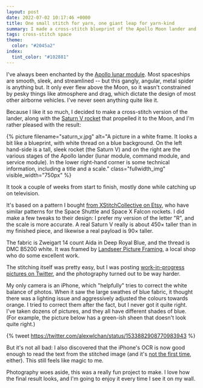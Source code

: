```yaml
---
layout: post
date: 2022-07-02 10:17:46 +0000
title: One small stitch for yarn, one giant leap for yarn-kind
summary: I made a cross-stitch blueprint of the Apollo Moon lander and the Saturn V rocket.
tags: cross-stitch space
theme:
  color: "#2045a2"
index:
  tint_color: "#102881"
---
```


I've always been enchanted by the [Apollo lunar module][LM].
Most spaceships are smooth, sleek, and streamlined -- but this gangly, angular, metal spider is anything but.
It only ever flew above the Moon, so it wasn't constrained by pesky things like atmosphere and drag, which dictate the design of most other airborne vehicles.
I've never seen anything quite like it.

Because I like it so much, I decided to make a cross-stitch version of the lander, along with the [Saturn V rocket][SV] that propelled it to the Moon, and I'm rather pleased with the result:

{%
  picture
  filename="saturn_v.jpg"
  alt="A picture in a white frame. It looks a bit like a blueprint, with white thread on a blue background. On the left hand-side is a tall, sleek rocket (the Saturn V) and on the right are the various stages of the Apollo lander (lunar module, command module, and service module). In the lower right-hand corner is some technical information, including a title and a scale."
  class="fullwidth_img"
  visible_width="750px"
%}

It took a couple of weeks from start to finish, mostly done while catching up on television.

It's based on a pattern I bought [from XStitchCollective on Etsy][etsy], who have similar patterns for the Space Shuttle and Space X Falcon rockets.
I did make a few tweaks to their design: I prefer my version of the letter "R", and the scale is more accurate.
A real Saturn V really is about 450&times; taller than in my finished piece, and likewise a real payload is 90&times; taller.

The fabric is Zweigart 14&nbsp;count Aida in Deep Royal Blue, and the thread is DMC B5200 white.
It was framed by [Landseer Picture Framing][landseer], a local shop who do some excellent work.

The stitching itself was pretty easy, but I was posting [work-in-progress pictures on Twitter][tweet], and the photography turned out to be way harder.

My only camera is an iPhone, which "helpfully" tries to correct the white balance of photos.
When it saw the large swathes of blue fabric, it thought there was a lighting issue and aggressively adjusted the colours towards orange.
I tried to correct them after the fact, but I never got it quite right.
I've taken dozens of pictures, and they all have different shades of blue.
(For example, the picture below has a green-ish sheen that doesn't look quite right.)

{% tweet https://twitter.com/alexwlchan/status/1533882908770983943 %}

But it's not all bad: I also discovered that the iPhone's OCR is now good enough to read the text from the stitched image (and it's [not the first time][first_time], either).
This still feels like magic to me.

Photography woes aside, this was a really fun project to make.
I love how the final result looks, and I'm going to enjoy it every time I see it on my wall.

[LM]: https://en.wikipedia.org/wiki/Apollo_Lunar_Module
[SV]: https://en.wikipedia.org/wiki/Saturn_V
[etsy]: https://www.etsy.com/uk/listing/756788593/saturn-v-blueprint-cross-stitch-pattern
[landseer]: https://landseerpictureframes.co.uk/
[tweet]: https://twitter.com/alexwlchan/status/1533882908770983943
[video]: https://twitter.com/alexwlchan/status/1541896747030650881
[first_time]: https://twitter.com/alexwlchan/status/1530845932379680773
